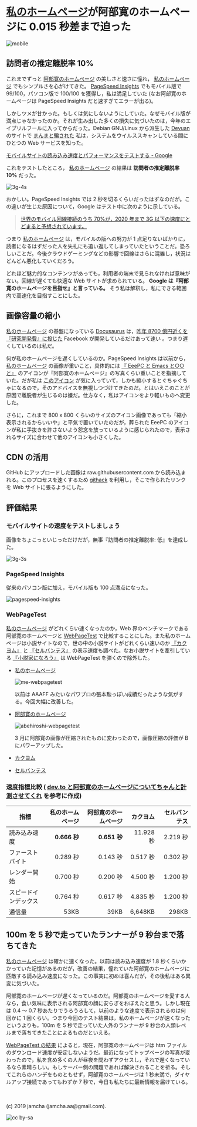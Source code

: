 

# [私のホームページ](https://jamcha-aa.github.io/About/)が阿部寛のホームページに 0.015 秒差まで迫った

![mobile](./gitbook/images/2019-04-03/mobile.png)    


## 訪問者の推定離脱率 10%

これまでずっと [阿部寛のホームページ](http://abehiroshi.la.coocan.jp/) の美しさと速さに憧れ， [私のホームページ](https://jamcha-aa.github.io/About/) でもシンプルさを心がけてきた。 [PageSpeed Insights](https://developers.google.com/speed/pagespeed/insights/?hl=ja) でもモバイル版で 99/100，パソコン版で 100/100 を獲得し，私は満足していた (なお阿部寛のホームページは PageSpeed Insights だと速すぎてエラーが出る)。  

しかしツメが甘かった。もしくは気にしないようにしていた。なぜモバイル版が満点じゃなかったのか。それが生み出した多くの損失に気づいたのは，今年のエイプリルフールに入ってからだった。Debian GNU/Linux から派生した [Devuan](https://devuan.org/) のサイトで [まんまと騙された](https://web.archive.org/web/20190401025707/http://www.devuan.org/pwned.html) 私は，システムをウイルススキャンしている間にひとつの Web サービスを知った。  

[モバイルサイトの読み込み速度とパフォーマンスをテストする - Google](https://testmysite.withgoogle.com/intl/ja-jp)  

これをテストしたところ， [私のホームページ](https://jamcha-aa.github.io/About/) の結果は **訪問者の推定離脱率 10%** だった。  

![3g-4s](./gitbook/images/2019-04-03/3g-4s.png)  

おかしい。PageSpeed Insights では 2 秒を切るくらいだったはずなのだが。この違いが生じた原因について，Google はテスト中に次のように示している。  

> [世界のモバイル回線接続のうち 70%が，2020 年まで 3G 以下の速度にとどまると予想されています。](https://www.thinkwithgoogle.com/data-gallery/detail/cellular-network-connections-slow-speeds/)  

つまり [私のホームページ](https://jamcha-aa.github.io/About/) は，モバイルの版への努力が 1 点足りないばかりに，読者になるはずだった人を失礼にも追い返してしまっていたということだ。恐ろしいことだ。今後クラウドゲーミングなどの影響で回線はさらに混雑し，状況はどんどん悪化していくだろう。  

どれほど魅力的なコンテンツがあっても，利用者の端末で見られなければ意味がない。回線が遅くても快適な Web サイトが求められている。 **Google は『阿部寛のホームページを目指せ』と言っている。** そう私は解釈し，私にできる範囲内で高速化を目指すことにした。  


## 画像容量の縮小

[私のホームページ](https://jamcha-aa.github.io/About/) の基盤になっている [Docusaurus](https://docusaurus.io) は，[昨年 8700 億円近くを『研究開発費』に投じた](https://www.recode.net/2018/4/9/17204004/amazon-research-development-rd) Facebook が開発しているだけあって速い 。つまり遅くしているのは私だ。  

何が私のホームページを遅くしているのか。PageSpeed Insights は以前から， [私のホームページ](https://jamcha-aa.github.io/About/) の画像が重いこと，具体的には [『 EeePC と Emacs と○○と』](https://jamcha-aa.github.io/EeePC/) のアイコンが『阿部寛のホームページ』の写真くらい重いことを指摘していた。だが私は [このアイコン](https://raw.githubusercontent.com/jamcha-aa/About/d769f1631ccc0afee272fec8f026124490b9cab4/website/static/img/users/eeepc.png) が気に入っていて，しかも縮小するとぐちゃぐちゃになるので，そのアドバイスを無視しつづけてきたのだ。とはいえこのことが原因で離脱者が生じるのは嫌だ。仕方なく，私はアイコンをより軽いものへ変更した。  

さらに，これまで 800 x 800 くらいのサイズのアイコン画像であっても「縮小表示されるからいいや」と平気で置いていたのだが，葬られた EeePC のアイコンが私に手抜きを許さないよう怨念を放っているように感じられたので，表示されるサイズに合わせて他のアイコンも小さくした。  


## CDN の活用

GitHub にアップロードした画像は raw.githubusercontent.com から読み込まれる。このプロセスを速くするため [githack](https://raw.githack.com) を利用し，そこで作られたリンクを Web サイトに張るようにした。  


## 評価結果


### モバイルサイトの速度をテストしましょう

画像をちょこっといじっただけだが，無事『訪問者の推定離脱率: 低』を達成した。  

![3g-3s](./gitbook/images/2019-04-03/3g-3s.png)  


### PageSpeed Insights

従来のパソコン版に加え，モバイル版も 100 点満点になった。  

![pagespeed-insights](./gitbook/images/2019-04-03/pagespeed-insights.png)  


### WebPageTest

[私のホームページ](https://jamcha-aa.github.io/About/) がどれくらい速くなったのか，Web 界のベンチマークである阿部寛のホームページと [WebPageTest](https://webpagetest.org) で比較することにした。また私のホームページは小説サイトなので，世の中の小説サイトがどれくらい速いのか [『カクヨム』](https://kakuyomu.jp) と [『セルバンテス』](https://cervan.jp/%0A%0A) の表示速度も調べた。なお小説サイトを牽引している [『小説家になろう』](https://syosetu.com) は WebPageTest を弾くので除外した。  

-   [私のホームページ](https://webpagetest.org/result/190401_BZ_94a6b9302ce934402d63d80941eb54a5/)  
    
    ![me-webpagetest](./gitbook/images/2019-04-03/me-webpagetest.png)  
    
    以前は AAAFF みたいなパワプロの張本勲っぽい成績だったような気がする。今回大幅に改善した。

-   [阿部寛のホームページ](https://webpagetest.org/result/190401_T5_c88fdb8b5000f16229c45b501f0e5c67/)  
    
    ![abehiroshi-webpagetest](./gitbook/images/2019-04-03/abehiroshi-webpagetest.png)  
    
    3 月に阿部寛の画像が圧縮されたものに変わったので，画像圧縮の評価が B にパワーアップした。

-   [カクヨム](https://webpagetest.org/result/190401_C8_dd3c4744687513c564959cad4418a3cc/)

-   [セルバンテス](https://webpagetest.org/result/190401_FJ_063694252e5f7ecfddc55f03e0c6cb8f)


### 速度指標比較 ( [dev.to と阿部寛のホームページについてちゃんと計測させてくれ](https://qiita.com/naru0504/items/7d652681d698f6d88c4f) を参考に作成)

| 指標                 | 私のホームページ | 阿部寛のホームページ | カクヨム  | セルバンテス |
|---------------------|-----------------:|---------------------:|----------:|------------:|
| 読み込み速度         | **0.666 秒**       | **0.651 秒**           | 11.928 秒 | 2.219 秒     |
| ファーストバイト     | 0.289 秒         | 0.143 秒             | 0.517 秒  | 0.302 秒     |
| レンダー開始         | 0.700 秒         | 0.200 秒             | 4.500 秒  | 1.200 秒     |
| スピードインデックス | 0.764 秒            | 0.617 秒                | 4.835 秒     | 1.200 秒        |
| 通信量               | 53KB             | 39KB                 | 6,648KB   | 298KB        |


## 100m を 5 秒で走っていたランナーが 9 秒台まで落ちてきた

[私のホームページ](https://jamcha-aa.github.io/About/) は確かに速くなった。以前は読み込み速度が 1.8 秒くらいかかっていた記憶があるのだが，改善の結果，憧れていた阿部寛のホームページに匹敵する読み込み速度になった。この事実に初めは喜んだが，その後私はある異変に気づいた。  

阿部寛のホームページが遅くなっているのだ。阿部寛のホームページを愛する人なら，食い気味に表示される阿部寛の顔に安らぎをおぼえたと思う。しかし現在は 0.4 〜 0.7 秒あたりでうろうろして，以前のような速度で表示されるのは何回かに 1 回くらい。つまり今回のテスト結果は，私のホームページが速くなったというよりも，100m を 5 秒で走っていた人外のランナーが 9 秒台の人類レベルまで落ちてきたことによるものだといえる。  

[WebPageTest の結果](https://webpagetest.org/result/190401_T5_c88fdb8b5000f16229c45b501f0e5c67/) によると，現在，阿部寛のホームページは htm ファイルのダウンロード速度が安定しないようだ。最近になってトップページの写真が変わったので，私を含め多くの人が昼夜を問わずアクセスし，それで遅くなっているなら素晴らしい。もしサーバー側の問題であれば解決されることを祈る。そしてこれらのハンデをものともせず，阿部寛のホームページは 1 秒未満で，ダイヤルアップ接続であってもわずか 7 秒で，今日も私たちに最新情報を届けている。  

<br>  
<br>  
(c) 2019 jamcha (jamcha.aa@gmail.com).  

![cc by-sa](https://i.creativecommons.org/l/by-sa/4.0/88x31.png)  

